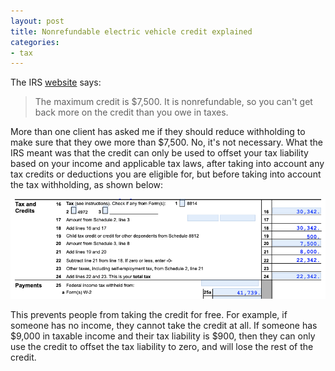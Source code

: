 ```yaml
---
layout: post
title: Nonrefundable electric vehicle credit explained
categories:
- tax
---
```


The IRS
[website](https://www.irs.gov/credits-deductions/credits-for-new-electric-vehicles-purchased-in-2022-or-before)
says:

> The maximum credit is $7,500. It is nonrefundable, so you can't
get back more on the credit than you owe in taxes.

More than one client has asked me if they should reduce withholding
to make sure that they owe more than $7,500. No, it's not necessary.
What the IRS meant was that the credit can only be used to offset
your tax liability based on your income and applicable tax laws,
after taking into account any tax credits or deductions you are
eligible for, but before taking into account the tax withholding,
as shown below:

<img src="/assets/images/20230208-ev-credit.png"/>

This prevents people from taking the credit for free. For example,
if someone has no income, they cannot take the credit at all. If
someone has $9,000 in taxable income and their tax liability is
$900, then they can only use the credit to offset the tax liability
to zero, and will lose the rest of the credit.
